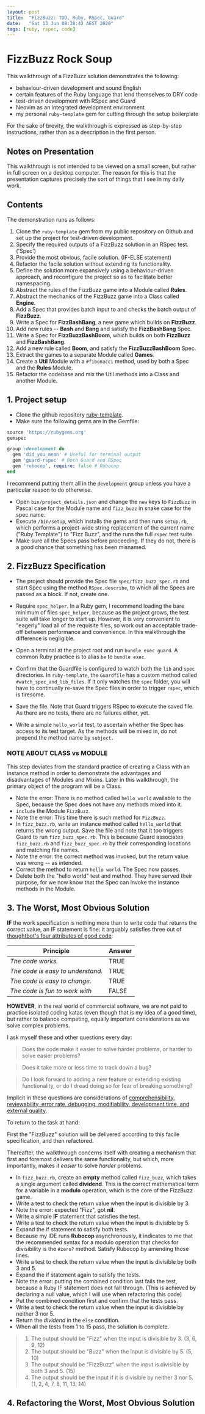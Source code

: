 ```yaml
---
layout: post
title:  "FizzBuzz: TDD, Ruby, RSpec, Guard"
date:   "Sat 13 Jun 08:38:42 AEST 2020"
tags: [ruby, rspec, code]
---
```

# FizzBuzz Rock Soup

This walkthrough of a FizzBuzz solution demonstrates the following:
* behaviour-driven development and sound English
* certain features of the Ruby language that lend themselves to DRY code
* test-driven development with RSpec and Guard
* Neovim as an integrated development environment
* my personal `ruby-template` gem for cutting through the setup boilerplate

For the sake of brevity, the walkthrough is expressed as step-by-step instructions, rather than as a description in the first person.


## Notes on Presentation

This walkthrough is not intended to be viewed on a small screen, but rather in full screen on a desktop computer.  The reason for this is that the presentation captures precisely the sort of things that I see in my daily work.

## Contents

The demonstration runs as follows:
1. Clone the `ruby-template` gem from my public repository on Github and set up the project for test-driven development.
2. Specify the required outputs of a FizzBuzz solution in an RSpec test. ('Spec')
3. Provide the most obvious, facile solution. (IF-ELSE statement)
4. Refactor the facile solution without extending its functionality.
5. Define the solution more expansively using a behaviour-driven approach, and reconfigure the project so as to facilitate better namespacing.
6. Abstract the rules of the FizzBuzz game into a Module called **Rules**.
7. Abstract the mechanics of the FizzBuzz game into a Class called **Engine**.
8. Add a Spec that provides batch input to and checks the batch output of **FizzBuzz**.
9. Write a Spec for **FizzBashBang**, a new game which builds on **FizzBuzz**.
10. Add new rules -- **Bash** and **Bang** and satisfy the **FizzBashBang** Spec.
11. Write a Spec for **FizzBuzzBashBoom**, which builds on both **FizzBuzz** and **FizzBashBang**.
12. Add a new rule called **Boom**, and satisfy the **FizzBuzzBashBoom** Spec.
13. Extract the games to a separate Module called **Games**.
14. Create a **Util** Module with a `#fibonacci` method, used by both a Spec and the **Rules** Module.
15. Refactor the codebase and mix the Util methods into a Class and another Module.

## 1. Project setup

* Clone the github repository [ruby-template](https://github.com/clockworkpc/ruby-template).
* Make sure the following gems are in the Gemfile:

```ruby
source 'https://rubygems.org'
gemspec

group :development do
  gem 'did_you_mean' # Useful for terminal output
  gem 'guard-rspec' # Both Guard and RSpec
  gem 'rubocop', require: false # Rubocop
end
```

I recommend putting them all in the `development` group unless you have a particular reason to do otherwise.
* Open `bin/project_details.json` and change the `new` keys to `FizzBuzz` in Pascal case for the Module name and `fizz_buzz` in snake case for the spec name.
* Execute `/bin/setup`, which installs the gems and then runs `setup.rb`, which performs a project-wide string replacement of the current name ("Ruby Template") to "Fizz Buzz", and the runs the full `rspec` test suite.
* Make sure all the Specs pass before proceeding.  If they do not, there is a good chance that something has been misnamed.

## 2. FizzBuzz Specification

* The project should provide the Spec file `spec/fizz_buzz_spec.rb` and start Spec using the method `RSpec.describe`, to which all the Specs are passed as a block.  If not, create one.
* Require `spec_helper`.  In a Ruby gem, I recommend loading the bare minimum of files `spec_helper`, because as the project grows, the test suite will take longer to start up.  However, it is very convenient to "eagerly" load all of the requisite files, so work out an acceptable trade-off between performance and convenience.  In this walkthrough the difference is negligible.
* Open a terminal at the project root and run `bundle exec guard`.  A common Ruby practice is to alias `be` to `bundle exec`.
* Confirm that the Guardfile is configured to watch both the `lib` and `spec` directories.  In `ruby-template`, the `Guardfile` has a custom method called `#watch_spec_and_lib_files`.  If it only watches the `spec` folder, you will have to continually re-save the Spec files in order to trigger `rspec`, which is tiresome.
* Save the file.  Note that Guard triggers RSpec to execute the saved file.  As there are no tests, there are no failures either, yet.


* Write a simple `hello_world` test, to ascertain whether the Spec has access to its test target.  As the methods will be mixed in, do not prepend the method name by `subject.`

### NOTE ABOUT CLASS vs MODULE

This step deviates from the standard practice of creating a Class with an instance method in order to demonstrate the advantages and disadvantages of Modules and Mixins.  Later in this walkthrough, the primary object of the program will be a Class.

* Note the error: There is no method called `hello_world` available to the Spec, because the Spec does not have any methods mixed into it.
* `include` the Module `FizzBuzz`.
* Note the error: This time there is such method for `FizzBuzz`.
* In `fizz_buzz.rb`, write an instance method called `hello_world` that returns the wrong output.  Save the file and note that it too triggers Guard to run `fizz_buzz_spec.rb`.  This is because Guard associates `fizz_buzz.rb` and `fizz_buzz_spec.rb` by their corresponding locations and matching file names.
* Note the error: the correct method was invoked, but the return value was wrong -- as intended.
* Correct the method to return `hello world`.  The Spec now passes.
* Delete both the "hello world" test and method.  They have served their purpose, for we now know that the Spec can invoke the instance methods in the Module.

## 3. The Worst, Most Obvious Solution

**IF** the work specification is nothing more than to write code that returns the correct value, an IF statement is fine: it arguably satisfies three out of [thoughtbot's four attributes of good code](https://thoughtbot.com/blog/what-is-good-code):

| Principle                         | Answer |
|-----------------------------------|--------|
| *The code works.*                 | TRUE   |
| *The code is easy to understand.* | TRUE   |
| *The code is easy to change.*     | TRUE   |
| *The code is fun to work with*    | FALSE  |

**HOWEVER**, in the real world of commercial software, we are not paid to practice isolated coding katas (even though that is my idea of a good time), but rather to balance competing, equally important considerations as we solve complex problems.

I ask myself these and other questions every day:

> Does the code make it easier to solve harder problems, or harder to solve easier problems?

> Does it take more or less time to track down a bug?

> Do I look forward to adding a new feature or extending existing functionality, or do I dread doing so for fear of breaking something?

Implicit in these questions are considerations of [comprehensibility, reviewability, error rate, debugging, modifiability, development time, and external quality](https://developerzen.com/how-do-you-define-good-code-c8a383c207a4).

To return to the task at hand:

First the "FizzBuzz" solution will be delivered according to this facile specification, and then refactored.

Thereafter, the walkthrough concerns itself with creating a mechanism that first and foremost delivers the same functionality, but which, more importantly, makes it *easier* to solve *harder* problems.

* In `fizz_buzz.rb`, create an __empty__ method called `fizz_buzz`, which takes a single argument called **dividend**.  This is the correct mathematical term for a variable in a **modulo** operation, which is the core of the FizzBuzz game.
* Write a test to check the return value when the input is divisible by 3.
* Note the error: expected "Fizz", got **nil**.
* Write a simple **IF** statement that satisfies the test.
* Write a test to check the return value when the input is divisible by 5.
* Expand the if statement to satisfy both tests.
* Because my IDE runs **Rubocop** asynchronously, it indicates to me that the recommended syntax for a modulo operation that checks for divisibility is the `#zero?` method.  Satisfy Rubocop by amending those lines.
* Write a test to check the return value when the input is divisible by both 3 and 5.
* Expand the if statement again to satisfy the tests.
* Note the error: putting the combined condition last fails the test, because a Ruby IF statement does not fall through.  (This is achieved by declaring a null value, which I will use when refactoring this code)
* Put the combined condition first and confirm that the tests pass.
* Write a test to check the return value when the input is divisible by neither 3 nor 5.
* Return the *dividend* in the `else` condition.
* When all the tests from 1 to 15 pass, the solution is complete.

> 1. The output should be "Fizz" when the input is divisible by 3. (3, 6, 9, 12)
> 2. The output should be "Buzz" when the input is divisible by 5. (5, 10)
> 3. The output should be "FizzBuzz" when the input is divisible by both 3 and 5. (15)
> 4. The output should be the input if it is divisible by neither 3 nor 5. (1, 2, 4, 7, 8, 11, 13, 14)

## 4. Refactoring the Worst, Most Obvious Solution
